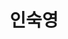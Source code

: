 ---
title: 인숙영
role: 전북대학교 컴퓨터인공지능학부 3학년 재학생
avatar: avatar.jpg
bio: 사용자 중심의 웹 경험을 만드는 것이 제 열정입니다. 현재 전북대학교에서 컴퓨터 과학을 공부하며, 특히 React와 TypeScript로 인터랙티브한 웹 애플리케이션을 개발하는 데 관심이 많습니다.

experience:
  - title: SW 멘토링 프로그램 - 멘티
    company: 전북대학교
    company_url: 'https://jbnu.ac.kr'
    date_start: '2024-09-11'
    date_end: '2024-12-13'
    description: |
      - 실무 기술 향상을 위한 체계적인 멘토링 프로그램 참여
      - 선배 멘토와 긴밀히 협력하여 실무 프로그래밍 능력 개발
      - 업계 모범 사례 및 전문적 개발 전략에 대한 통찰력 습득
      - React와 TypeScript를 포함한 프론트엔드 개발 기술에 집중

  - title: 코알라 알고리즘 동아리 - 활동 멤버
    company: 전북대학교
    company_url: 'https://jbnu.ac.kr'
    date_start: '2024-03-02'
    date_end: '2024-06-20'
    description: |
      - 정기적인 알고리즘 문제 해결 세션 및 대회 참여
      - 논리적 사고 및 분석적 문제 해결 능력 개발
      - 복잡한 알고리즘 챌린지에서 동료들과 협력
      - 데이터 구조 및 알고리즘 최적화 기법에 대한 이해 향상

organizations:
  - name: 전북대학교
    url: 'https://jbnu.ac.kr'

social:
  - icon: github
    icon_pack: fab
    link: https://github.com/abc202313746
  - icon: envelope
    icon_pack: fas
    link: mailto:isy0110@jbnu.ac.kr
  - icon: instagram
    icon_pack: fab
    link: https://www.instagram.com/insookyoung/
  - icon: file-pdf
    icon_pack: fas
    link: /uploads/resume.pdf

aliases:
  - /authors/admin/
  - /authors/admin/index.html
---